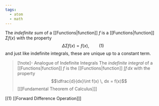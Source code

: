 ```yaml
---
tags:
  - atom
  - math
---
```

The *indefinite sum* of a [[Functions|function]] $f$ is a [[Functions|function]] $\Sigma f(x)$ with the property
$$\Delta\Sigma f(x) = f(x), \hspace{2em} (1)$$
and just like indefinite integrals, these are unique up to a constant term.

> [!note]- Analogue of Indefinite Integrals
> The *indefinite integral* of a [[Functions|function]] $f$ is the [[Functions|function]] $\int f\, dx$ with the property
> $$\dfrac{d}{dx}\int f(x) \, dx = f(x)$$
> \[[[Fundamental Theorem of Calculus]]\]

\[$(1)$ [[Forward Difference Operation]]\]